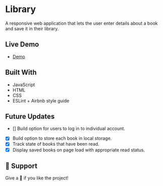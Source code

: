 # Library

A responsive web application that lets the user enter details about a book and save it
in their library.

## Live Demo

- [Demo](https://mrdustinmiller.github.io/Library/)

## Built With

- JavaScript
- HTML
- CSS
- ESLint + Airbnb style guide

## Future Updates

- [] Build option for users to log in to individual account.
- [x] Build option to store each book in local storage.
- [x] Track state of books that have been read.
- [x] Display saved books on page load with appropriate read status.

## 🤝 Support

Give a 🌟 if you like the project!
